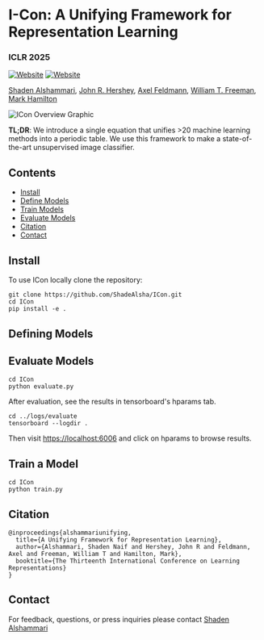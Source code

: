 # I-Con: A Unifying Framework for Representation Learning
###  ICLR 2025


[![Website](https://img.shields.io/badge/ICon-%F0%9F%8C%90Website-purple?style=flat)](https://aka.ms/i-con) [![Website](https://img.shields.io/badge/ICon-Paper-blue?style=flat)]([https://aka.ms/icon-paper](https://openreview.net/pdf?id=WfaQrKCr4X))  


[Shaden Alshammari](http://shadealsha.github.io),
[John R. Hershey](https://research.google/people/john-hershey/),
[Axel Feldmann](https://feldmann.nyc/),
[William T. Freeman](https://billf.mit.edu/about/bio),
[Mark Hamilton](https://mhamilton.net/)

![ICon Overview Graphic](https://mhamilton.net/images/periodic_table.svg)

**TL;DR**: We introduce a single equation that unifies >20 machine learning methods into a periodic table. We use this framework to make a state-of-the-art unsupervised image classifier.

## Contents
<!--ts-->
   * [Install](#install)
   * [Define Models](#define-model)
   * [Train Models](#train-model)
   * [Evaluate Models](#evaluate-models)
   * [Citation](#citation)
   * [Contact](#contact)
<!--te-->

## Install

To use ICon locally clone the repository:

```shell script
git clone https://github.com/ShadeAlsha/ICon.git
cd ICon
pip install -e .
```


## Defining Models



## Evaluate Models

```shell
cd ICon
python evaluate.py
```

After evaluation, see the results in tensorboard's hparams tab. 

```shell
cd ../logs/evaluate
tensorboard --logdir .
```

Then visit [https://localhost:6006](https://localhost:6006) and click on hparams to browse results.


## Train a Model

```shell
cd ICon
python train.py
```

## Citation

```
@inproceedings{alshammariunifying,
  title={A Unifying Framework for Representation Learning},
  author={Alshammari, Shaden Naif and Hershey, John R and Feldmann, Axel and Freeman, William T and Hamilton, Mark},
  booktitle={The Thirteenth International Conference on Learning Representations}
}
```

## Contact

For feedback, questions, or press inquiries please contact [Shaden Alshammari](mailto:shaden@mit.edu)
